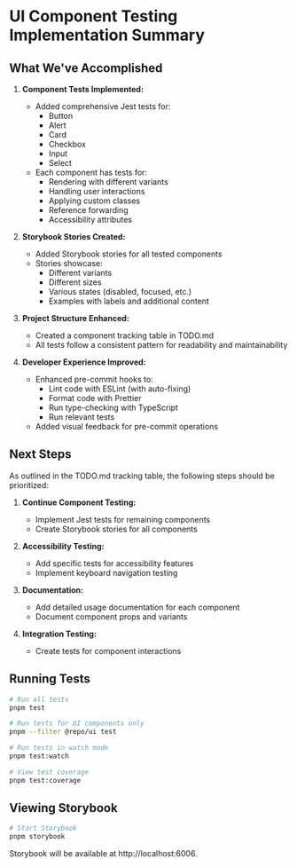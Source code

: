 # UI Component Testing Implementation Summary

## What We've Accomplished

1. **Component Tests Implemented:**

   - Added comprehensive Jest tests for:
     - Button
     - Alert
     - Card
     - Checkbox
     - Input
     - Select
   - Each component has tests for:
     - Rendering with different variants
     - Handling user interactions
     - Applying custom classes
     - Reference forwarding
     - Accessibility attributes

2. **Storybook Stories Created:**

   - Added Storybook stories for all tested components
   - Stories showcase:
     - Different variants
     - Different sizes
     - Various states (disabled, focused, etc.)
     - Examples with labels and additional content

3. **Project Structure Enhanced:**

   - Created a component tracking table in TODO.md
   - All tests follow a consistent pattern for readability and maintainability

4. **Developer Experience Improved:**
   - Enhanced pre-commit hooks to:
     - Lint code with ESLint (with auto-fixing)
     - Format code with Prettier
     - Run type-checking with TypeScript
     - Run relevant tests
   - Added visual feedback for pre-commit operations

## Next Steps

As outlined in the TODO.md tracking table, the following steps should be prioritized:

1. **Continue Component Testing:**

   - Implement Jest tests for remaining components
   - Create Storybook stories for all components

2. **Accessibility Testing:**

   - Add specific tests for accessibility features
   - Implement keyboard navigation testing

3. **Documentation:**

   - Add detailed usage documentation for each component
   - Document component props and variants

4. **Integration Testing:**
   - Create tests for component interactions

## Running Tests

```bash
# Run all tests
pnpm test

# Run tests for UI components only
pnpm --filter @repo/ui test

# Run tests in watch mode
pnpm test:watch

# View test coverage
pnpm test:coverage
```

## Viewing Storybook

```bash
# Start Storybook
pnpm storybook
```

Storybook will be available at http://localhost:6006.
